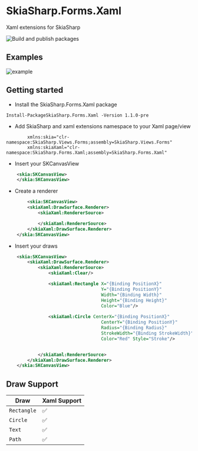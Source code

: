 ﻿# SkiaSharp.Forms.Xaml
 Xaml extensions for SkiaSharp
 
 ![Build and publish packages](https://github.com/felipebaltazar/SkiaSharp.Forms.Xaml/workflows/Build%20and%20publish%20packages/badge.svg?branch=master)

## Examples

![example](https://user-images.githubusercontent.com/19656249/80853300-19dfa100-8c06-11ea-9b58-e6948367f0e5.gif)


## Getting started

- Install the SkiaSharp.Forms.Xaml package

 ```
 Install-PackageSkiaSharp.Forms.Xaml -Version 1.1.0-pre
 ```

- Add SkiaSharp and xaml extensions namespace to your Xaml page/view

```xaml
        xmlns:skia="clr-namespace:SkiaSharp.Views.Forms;assembly=SkiaSharp.Views.Forms"
        xmlns:skiaXaml="clr-namespace:SkiaSharp.Forms.Xaml;assembly=SkiaSharp.Forms.Xaml"
```

- Insert your SKCanvasView

```xml
    <skia:SKCanvasView>
    </skia:SKCanvasView>
```
- Create a renderer

```xml
        <skia:SKCanvasView>
        <skiaXaml:DrawSurface.Renderer>
            <skiaXaml:RendererSource>

            </skiaXaml:RendererSource>
        </skiaXaml:DrawSurface.Renderer>
    </skia:SKCanvasView>
```

- Insert your draws

```xml
    <skia:SKCanvasView>
        <skiaXaml:DrawSurface.Renderer>
            <skiaXaml:RendererSource>
                <skiaXaml:Clear/>

                <skiaXaml:Rectangle X="{Binding PositionX}"
                                    Y="{Binding PositionY}"
                                    Width="{Binding Width}"
                                    Height="{Binding Height}"
                                    Color="Blue"/>
                        
                <skiaXaml:Circle CenterX="{Binding PositionX}"
                                    CenterY="{Binding PositionY}"
                                    Radius="{Binding Radius}"
                                    StrokeWidth="{Binding StrokeWidth}"
                                    Color="Red" Style="Stroke"/>


            </skiaXaml:RendererSource>
        </skiaXaml:DrawSurface.Renderer>
    </skia:SKCanvasView>
```

## Draw Support

| Draw            | Xaml Support |
| --------------- | ------------ |
| `Rectangle`     |      ✅     |
| `Circle`        |      ✅     |
| `Text`          |      ✅     |
| `Path`          |      ✅     |